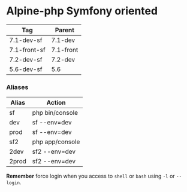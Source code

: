 # Alpine-php Symfony oriented

|   Tag        |   Parent  |
|--------------|-----------|
| 7.1-dev-sf   | 7.1-dev   |
| 7.1-front-sf | 7.1-front |
| 7.2-dev-sf   | 7.2-dev   |
| 5.6-dev-sf   | 5.6       |

### Aliases

| Alias  | Action           |
|--------|------------------|
|  sf    |  php bin/console |
|  dev   |  sf --env=dev    |
|  prod  |  sf --env=dev    |
|  sf2   |  php app/console |
|  2dev  |  sf2 --env=dev   |
|  2prod |  sf2 --env=dev   |


**Remember** force login when you access to `shell` or `bash` using `-l` or `--login`.
